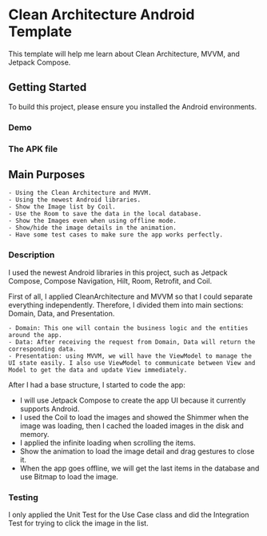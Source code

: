 # Clean Architecture Android Template

This template will help me learn about Clean Architecture, MVVM, and Jetpack Compose.

## Getting Started

To build this project, please ensure you installed the Android environments.

### Demo


### The APK file


## Main Purposes

```
- Using the Clean Architecture and MVVM.
- Using the newest Android libraries.
- Show the Image list by Coil.
- Use the Room to save the data in the local database.
- Show the Images even when using offline mode.
- Show/hide the image details in the animation.
- Have some test cases to make sure the app works perfectly.
```

### Description

I used the newest Android libraries in this project, such as Jetpack Compose, Compose Navigation, Hilt, Room, Retrofit, and Coil.

First of all, I applied CleanArchitecture and MVVM so that I could separate everything independently. Therefore, I divided them into main sections: Domain, Data, and Presentation.

```
- Domain: This one will contain the business logic and the entities around the app.
- Data: After receiving the request from Domain, Data will return the corresponding data.
- Presentation: using MVVM, we will have the ViewModel to manage the UI state easily. I also use ViewModel to communicate between View and Model to get the data and update View immediately.
```

After I had a base structure, I started to code the app:

- I will use Jetpack Compose to create the app UI because it currently supports Android.
- I used the Coil to load the images and showed the Shimmer when the image was loading, then I cached the loaded images in the disk and memory.
- I applied the infinite loading when scrolling the items.
- Show the animation to load the image detail and drag gestures to close it.
- When the app goes offline, we will get the last items in the database and use Bitmap to load the image.

### Testing

I only applied the Unit Test for the Use Case class and did the Integration Test for trying to click the image in the list.
